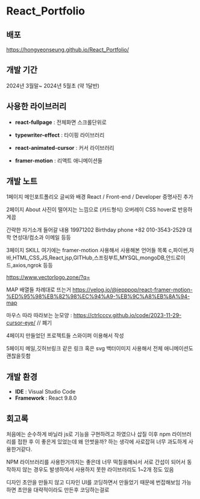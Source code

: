# React_Portfolio

## 배포
https://hongyeonseung.github.io/React_Portfolio/

## 개발 기간
2024년 3월말~ 2024년 5월초 (약 1달반)

## 사용한 라이브러리
-  **react-fullpage** : 전체화면 스크롤단위로

-  **typewriter-effect** :	타이핑 라이브러리

-  **react-animated-cursor** : 커서 라이브러리 

-  **framer-motion** : 리액트 애니메이션들

## 개발 노트
1페이지
메인포트폴리오 글씨와 배경 
React / Front-end / Developer
증명사진 추가

2페이지
About
사진이 떨어지는 느낌으로 (카드형식) 오버레이 CSS hover로 반응하게끔

간략한 자기소개
들어갈 내용
19971202 Birthday
phone +82 010-3543-2529
대학 연성대/컴소과
이메일 등등


3페이지
SKILL 여기에는 framer-motion 사용해서 사용해본 언어들 목록
c,파이썬,자바,HTML,CSS,JS,React,jsp,GITHub,스프링부트,MYSQL,mongoDB,안드로이드,axios,ngrok 등등 

https://www.vectorlogo.zone/?q=

MAP 배열들 차례대로 뜨는거 https://velog.io/@iepppop/react-framer-motion-%ED%95%98%EB%82%98%EC%94%A9-%EB%9C%A8%EB%8A%94-map

마우스 따라 따라보는 눈모양 : https://ctrlcccv.github.io/code/2023-11-29-cursor-eye/ // 폐기

4페이지 
만들었던 프로젝트들
스와이퍼 이용해서 작성

5페이지
메일,깃허브링크 같은 링크 혹은 svg 백터이미지 사용해서 전체 애니메이션도 괜찮을듯함

## 개발 환경
- **IDE** : Visual Studio Code
- **Framework** : React 9.8.0

## 회고록
처음에는 순수하게 바닐라 js로 기능을 구현하려고 하였으나 삽질 이후 npm 라이브러리를 접한 후 이 좋은게 있었는데 왜 안썻을까? 하는 생각에 사로잡혀 너무 과도하게 사용한거같다.

NPM 라이브러리를 사용한거까지는 좋은데 너무 떡칠을해놔서 서로 간섭이 되어서 동작하지 않는 경우도 발생하여서 사용하지 못한 라이브러리도 1~2개 정도 있음

디자인 초안을 만들지 않고 디자인 UI를 코딩하면서 만들었기 때문에 번잡해보임 가능하면 초안을 대략적이라도 만든후 코딩하는걸로
